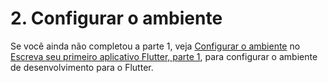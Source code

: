 # 2. Configurar o ambiente

Se você ainda não completou a parte 1, veja [Configurar o ambiente](https://ivanwhm.gitbook.io/laboratorios-de-codigo-do-flutter/escreva-seu-primeiro-aplicativo-flutter-parte-1/configurar-o-ambiente) no [Escreva seu primeiro aplicativo Flutter, parte 1](https://ivanwhm.gitbook.io/laboratorios-de-codigo-do-flutter/escreva-seu-primeiro-aplicativo-flutter-parte-1/introducao), para configurar o ambiente de desenvolvimento para o Flutter.


